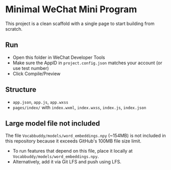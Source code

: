 # Minimal WeChat Mini Program

This project is a clean scaffold with a single page to start building from scratch.

## Run
- Open this folder in WeChat Developer Tools
- Make sure the AppID in `project.config.json` matches your account (or use test number)
- Click Compile/Preview

## Structure
- `app.json`, `app.js`, `app.wxss`
- `pages/index/` with `index.wxml`, `index.wxss`, `index.js`, `index.json`

## Large model file not included

The file `Vocabbuddy/models/word_embeddings.npy` (~154MB) is not included in this repository because it exceeds GitHub's 100MB file size limit.

- To run features that depend on this file, place it locally at `Vocabbuddy/models/word_embeddings.npy`.
- Alternatively, add it via Git LFS and push using LFS.
